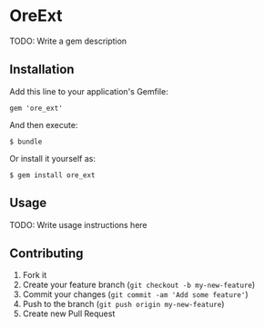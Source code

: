 # OreExt

TODO: Write a gem description

## Installation

Add this line to your application's Gemfile:

    gem 'ore_ext'

And then execute:

    $ bundle

Or install it yourself as:

    $ gem install ore_ext

## Usage

TODO: Write usage instructions here

## Contributing

1. Fork it
2. Create your feature branch (`git checkout -b my-new-feature`)
3. Commit your changes (`git commit -am 'Add some feature'`)
4. Push to the branch (`git push origin my-new-feature`)
5. Create new Pull Request
